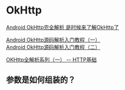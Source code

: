 # OkHttp

[Android OkHttp完全解析 是时候来了解OkHttp了](https://blog.csdn.net/lmj623565791/article/details/47911083)

[Android OkHttp源码解析入门教程（一）](https://juejin.im/post/5c46822c6fb9a049ea394510)  
[Android OkHttp源码解析入门教程（二）](https://juejin.im/post/5c4682d2f265da6130752a1d)

[OKHttp全解析系列（一） -- HTTP基础](https://www.jianshu.com/p/8962f1f175e8)

## 参数是如何组装的？